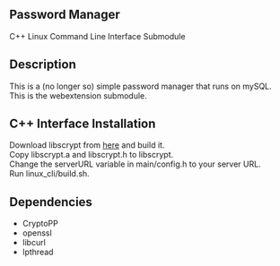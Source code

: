 ## Password Manager
C++ Linux Command Line Interface Submodule  

## Description
This is a (no longer so) simple password manager that runs on mySQL.  
This is the webextension submodule.  

## C++ Interface Installation
Download libscrypt from [here](https://github.com/technion/libscrypt) and build it.  
Copy libscrypt.a and libscrypt.h to libscrypt.  
Change the serverURL variable in main/config.h to your server URL.  
Run linux_cli/build.sh.  

## Dependencies
* CryptoPP  
* openssl  
* libcurl  
* lpthread  